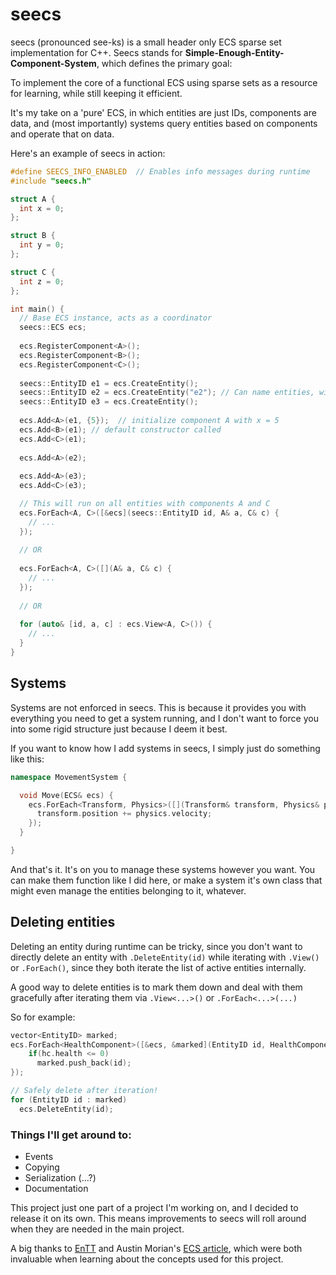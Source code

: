 # seecs

seecs (pronounced see-ks) is a small header only ECS sparse set implementation for C++. Seecs stands for **Simple-Enough-Entity-Component-System**, which defines the primary goal:

To implement the core of a functional ECS using sparse sets as a resource for learning, while still keeping it efficient.

It's my take on a 'pure' ECS, in which entities are just IDs, components are data, and (most importantly) systems query entities based on components and operate that on data.

Here's an example of seecs in action:
```cpp
#define SEECS_INFO_ENABLED  // Enables info messages during runtime
#include "seecs.h"

struct A {
  int x = 0;
};

struct B {
  int y = 0;
};

struct C {
  int z = 0;
};

int main() {
  // Base ECS instance, acts as a coordinator
  seecs::ECS ecs;
  
  ecs.RegisterComponent<A>();
  ecs.RegisterComponent<B>();
  ecs.RegisterComponent<C>();
  
  seecs::EntityID e1 = ecs.CreateEntity();
  seecs::EntityID e2 = ecs.CreateEntity("e2"); // Can name entities, will reflect in debug messages
  seecs::EntityID e3 = ecs.CreateEntity();
  
  ecs.Add<A>(e1, {5});  // initialize component A with x = 5
  ecs.Add<B>(e1); // default constructor called
  ecs.Add<C>(e1);
  
  ecs.Add<A>(e2);
  
  ecs.Add<A>(e3);
  ecs.Add<C>(e3);

  // This will run on all entities with components A and C
  ecs.ForEach<A, C>([&ecs](seecs::EntityID id, A& a, C& c) {
    // ...
  });
  
  // OR
  
  ecs.ForEach<A, C>([](A& a, C& c) {
    // ...
  });
  
  // OR
  
  for (auto& [id, a, c] : ecs.View<A, C>()) {
    // ...
  }
}
```

## Systems

Systems are not enforced in seecs. This is because it provides you with everything you need to get a system running, and I don't want to force you into some rigid structure just because I deem it best.

If you want to know how I add systems in seecs, I simply just do something like this:
```cpp
namespace MovementSystem {

  void Move(ECS& ecs) {
    ecs.ForEach<Transform, Physics>([](Transform& transform, Physics& physics) {
      transform.position += physics.velocity;
    });
  }

}
```

And that's it. It's on you to manage these systems however you want. You can make them function like I did here, or make a system it's own class that might even manage the entities belonging to it, whatever.

## Deleting entities

Deleting an entity during runtime can be tricky, since you don't want to directly delete an entity with `.DeleteEntity(id)` while iterating with `.View()` or `.ForEach()`, since they both iterate the list of active entities internally.

A good way to delete entities is to mark them down and deal with them gracefully after iterating them via `.View<...>()` or `.ForEach<...>(...)`

So for example:
```cpp
vector<EntityID> marked;
ecs.ForEach<HealthComponent>([&ecs, &marked](EntityID id, HealthComponent& hc) {
    if(hc.health <= 0)
      marked.push_back(id);
});

// Safely delete after iteration!
for (EntityID id : marked)
  ecs.DeleteEntity(id);
```

### Things I'll get around to:

- Events
- Copying
- Serialization (...?)
- Documentation

This project just one part of a project I'm working on, and I decided to release it on its own. This means improvements to seecs will roll around when they are needed in the main project.

A big thanks to [EnTT](https://github.com/skypjack/entt) and Austin Morian's [ECS article](https://austinmorlan.com/posts/entity_component_system/), which were both invaluable when learning about the concepts used for this project.
